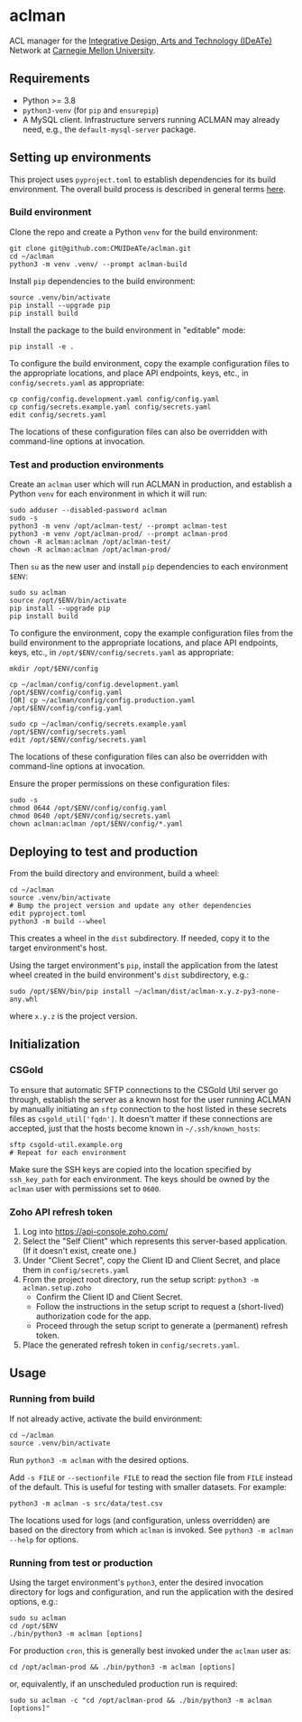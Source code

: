 # aclman

ACL manager for
the [Integrative Design, Arts and Technology (IDeATe)](https://ideate.cmu.edu/) Network
at [Carnegie Mellon University](https://www.cmu.edu/).

## Requirements

* Python >= 3.8
* `python3-venv` (for `pip` and `ensurepip`)
* A MySQL client.  Infrastructure servers running ACLMAN may already need,
  e.g., the `default-mysql-server` package.

## Setting up environments

This project uses `pyproject.toml` to establish dependencies for its build
environment.  The overall build process is described in general terms
[here](https://pip.pypa.io/en/stable/reference/build-system/pyproject-toml/).

### Build environment

Clone the repo and create a Python `venv` for the build environment:
```
git clone git@github.com:CMUIDeATe/aclman.git
cd ~/aclman
python3 -m venv .venv/ --prompt aclman-build
```

Install `pip` dependencies to the build environment:
```
source .venv/bin/activate
pip install --upgrade pip
pip install build
```

Install the package to the build environment in "editable" mode:
```
pip install -e .
```

To configure the build environment, copy the example configuration files to the
appropriate locations, and place API endpoints, keys, etc., in
`config/secrets.yaml` as appropriate:
```
cp config/config.development.yaml config/config.yaml
cp config/secrets.example.yaml config/secrets.yaml
edit config/secrets.yaml
```
The locations of these configuration files can also be overridden with
command-line options at invocation.

### Test and production environments

Create an `aclman` user which will run ACLMAN in production, and establish a
Python `venv` for each environment in which it will run:
```
sudo adduser --disabled-password aclman
sudo -s
python3 -m venv /opt/aclman-test/ --prompt aclman-test
python3 -m venv /opt/aclman-prod/ --prompt aclman-prod
chown -R aclman:aclman /opt/aclman-test/
chown -R aclman:aclman /opt/aclman-prod/
```

Then `su` as the new user and install `pip` dependencies to each environment
`$ENV`:
```
sudo su aclman
source /opt/$ENV/bin/activate
pip install --upgrade pip
pip install build
```

To configure the environment, copy the example configuration files from the
build environment to the appropriate locations, and place API endpoints, keys,
etc., in `/opt/$ENV/config/secrets.yaml` as appropriate:
```
mkdir /opt/$ENV/config

cp ~/aclman/config/config.development.yaml /opt/$ENV/config/config.yaml
[OR] cp ~/aclman/config/config.production.yaml /opt/$ENV/config/config.yaml

sudo cp ~/aclman/config/secrets.example.yaml /opt/$ENV/config/secrets.yaml
edit /opt/$ENV/config/secrets.yaml
```
The locations of these configuration files can also be overridden with
command-line options at invocation.

Ensure the proper permissions on these configuration files:
```
sudo -s
chmod 0644 /opt/$ENV/config/config.yaml
chmod 0640 /opt/$ENV/config/secrets.yaml
chown aclman:aclman /opt/$ENV/config/*.yaml
```

## Deploying to test and production

From the build directory and environment, build a wheel:
```
cd ~/aclman
source .venv/bin/activate
# Bump the project version and update any other dependencies
edit pyproject.toml
python3 -m build --wheel
```
This creates a wheel in the `dist` subdirectory.  If needed, copy it to the
target environment's host.

Using the target environment's `pip`, install the application from the latest
wheel created in the build environment's `dist` subdirectory, e.g.:
```
sudo /opt/$ENV/bin/pip install ~/aclman/dist/aclman-x.y.z-py3-none-any.whl
```
where `x.y.z` is the project version.

## Initialization

### CSGold
To ensure that automatic SFTP connections to the CSGold Util server go through,
establish the server as a known host for the user running ACLMAN
by manually initiating an `sftp` connection to
the host listed in these secrets files as `csgold_util['fqdn']`.
It doesn't matter if these connections are accepted,
just that the hosts become known in `~/.ssh/known_hosts`:
```
sftp csgold-util.example.org
# Repeat for each environment
```

Make sure the SSH keys are copied into the location specified by `ssh_key_path`
for each environment.  The keys should be owned by the `aclman` user with
permissions set to `0600`.

### Zoho API refresh token
1. Log into https://api-console.zoho.com/
2. Select the "Self Client" which represents this server-based application.
   (If it doesn't exist, create one.)
3. Under "Client Secret", copy the Client ID and Client Secret, and place them
   in `config/secrets.yaml`
4. From the project root directory, run the setup script:
   `python3 -m aclman.setup.zoho`
    - Confirm the Client ID and Client Secret.
    - Follow the instructions in the setup script to request a (short-lived)
      authorization code for the app.
    - Proceed through the setup script to generate a (permanent) refresh token.
5. Place the generated refresh token in `config/secrets.yaml`.

## Usage

### Running from build

If not already active, activate the build environment:
```
cd ~/aclman
source .venv/bin/activate
```

Run `python3 -m aclman` with the desired options.

Add `-s FILE` or `--sectionfile FILE` to read the section file from `FILE`
instead of the default.  This is useful for testing with smaller datasets.  For
example:
```
python3 -m aclman -s src/data/test.csv
```

The locations used for logs (and configuration, unless overridden) are based on
the directory from which `aclman` is invoked.  See `python3 -m aclman --help`
for options.

### Running from test or production

Using the target environment's `python3`, enter the desired invocation
directory for logs and configuration, and run the application with the desired
options, e.g.:
```
sudo su aclman
cd /opt/$ENV
./bin/python3 -m aclman [options]
```

For production `cron`, this is generally best invoked under the `aclman` user as:
```
cd /opt/aclman-prod && ./bin/python3 -m aclman [options]
```
or, equivalently, if an unscheduled production run is required:
```
sudo su aclman -c "cd /opt/aclman-prod && ./bin/python3 -m aclman [options]"
```
